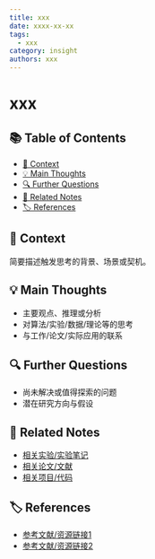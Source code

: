 ```yaml
---
title: xxx
date: xxxx-xx-xx
tags:
  - xxx
category: insight
authors: xxx
---
```

# xxx

## 📚 Table of Contents

- [📝 Context](#-context)
- [💡 Main Thoughts](#-main-thoughts)
- [🔍 Further Questions](#-further-questions)
- [🔗 Related Notes](#-related-notes)
- [🏷️ References](#-references)

## 📝 Context

简要描述触发思考的背景、场景或契机。

## 💡 Main Thoughts

- 主要观点、推理或分析
- 对算法/实验/数据/理论等的思考
- 与工作/论文/实际应用的联系

## 🔍 Further Questions

- 尚未解决或值得探索的问题
- 潜在研究方向与假设

## 🔗 Related Notes

- [相关实验/实验笔记]()
- [相关论文/文献]()
- [相关项目/代码]()

## 🏷️ References

- [参考文献/资源链接1]()
- [参考文献/资源链接2]()
